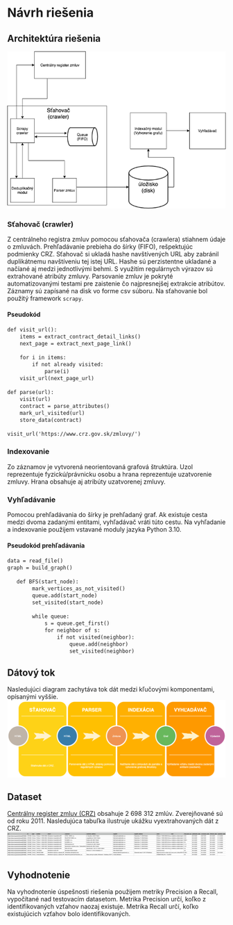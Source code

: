 # Návrh riešenia

## Architektúra riešenia
![Architektúra riešenia](architecture.png)

### Sťahovač (crawler)
Z centrálneho registra zmluv pomocou sťahovača (crawlera) stiahnem údaje o zmluvách. 
Prehľadávanie prebieha do šírky (FIFO), rešpektujúc podmienky CRZ.
Sťahovač si ukladá hashe navštívených URL aby zabránil duplikátnemu navštíveniu tej istej URL. Hashe sú perzistentne ukladané a načíané aj medzi jednotlivými behmi.
S využitím regulárnych výrazov sú extrahované atribúty zmluvy. Parsovanie zmluv je pokryté automatizovanými testami pre zaistenie čo najpresnejšej extrakcie atribútov.
Záznamy sú zapísané na disk vo forme csv súboru.
Na sťahovanie bol použitý framework `scrapy`.

#### Pseudokód
```
def visit_url():
    items = extract_contract_detail_links()
    next_page = extract_next_page_link()

    for i in items:
        if not already visited:
            parse(i)
    visit_url(next_page_url)

def parse(url):
    visit(url)
    contract = parse_attributes()
    mark_url_visited(url)
    store_data(contract)
    
visit_url('https://www.crz.gov.sk/zmluvy/')
```

###  Indexovanie
Zo záznamov je vytvorená neorientovaná grafová štruktúra. Uzol reprezentuje fyzickú/právnicku osobu a hrana reprezentuje uzatvorenie zmluvy. Hrana obsahuje aj atribúty uzatvorenej zmluvy.

### Vyhľadávanie
Pomocou prehľadávania do šírky je prehľadaný graf. Ak existuje cesta medzi dvoma zadanými entitami, vyhľadávač vráti túto cestu.
Na vyhľadanie a indexovanie použijem vstavané moduly jazyka Python 3.10.

#### Pseudokód prehľadávania
```
data = read_file()
graph = build_graph()

   def BFS(start_node):
        mark_vertices_as_not_visited()
        queue.add(start_node)
        set_visited(start_node)
 
        while queue:
            s = queue.get_first()
            for neighbor of s:
                if not visited(neighbor):
                    queue.add(neighbor)
                    set_visited(neighbor)
```

## Dátový tok
Nasledujúci diagram zachytáva tok dát medzi kľučovými komponentami, opísanými vyššie.
![Dátový tok](flow.png)


## Dataset
[Centrálny register zmluv (CRZ)](https://www.crz.gov.sk/zmluvy/) obsahuje 2 698 312 zmlúv. Zverejňované sú od roku 2011.
Nasledujúca tabuľka ilustruje ukážku vyextrahovaných dát z CRZ.
![Ukážka datasetu](dataset_preview.png)

## Vyhodnotenie
Na vyhodnotenie úspešnosti riešenia použijem metriky Precision a Recall, vypočítané nad testovacím datasetom.
Metrika Precision určí, koľko z identifikovaných vzťahov naozaj existuje.
Metrika Recall určí, koľko existujúcich vzťahov bolo identifikovaných.

